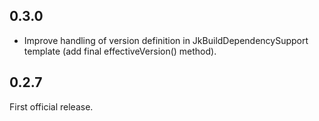 ## 0.3.0

* Improve handling of version definition in JkBuildDependencySupport template (add final effectiveVersion() method).


## 0.2.7

First official release.